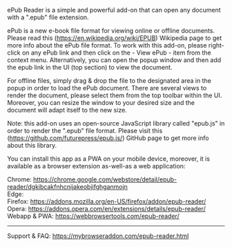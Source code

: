 ePub Reader is a simple and powerful add-on that can open any document with a ".epub" file extension.

ePub is a new e-book file format for viewing online or offline documents. Please read this (https://en.wikipedia.org/wiki/EPUB) Wikipedia page to get more info about the ePub file format. To work with this add-on, please right-click on any ePub link and then click on the - View ePub - item from the context menu. Alternatively, you can open the popup window and then add the epub link in the UI (top section) to view the document.

For offline files, simply drag & drop the file to the designated area in the popup in order to load the ePub document. There are several views to render the document, please select them from the top toolbar within the UI. Moreover, you can resize the window to your desired size and the document will adapt itself to the new size.

Note: this add-on uses an open-source JavaScript library called "epub.js" in order to render the ".epub" file format. Please visit this (https://github.com/futurepress/epub.js/) GitHub page to get more info about this library.

You can install this app as a PWA on your mobile device, moreover, it is available as a browser extension as-well-as a web application:

Chrome: https://chrome.google.com/webstore/detail/epub-reader/dgkibcakfnhcnijakeobjifghganmojn  
Edge:   
Firefox: https://addons.mozilla.org/en-US/firefox/addon/epub-reader/  
Opera: https://addons.opera.com/en/extensions/details/epub-reader/  
Webapp & PWA: https://webbrowsertools.com/epub-reader/  

--------------------------------------------------------------

Support & FAQ: https://mybrowseraddon.com/epub-reader.html  
